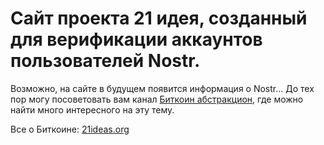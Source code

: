 # Сайт проекта 21 идея, созданный для верификации аккаунтов пользователей Nostr. 

Возможно, на сайте в будущем появится информация о Nostr...
До тех пор могу посоветовать вам канал [Биткоин абстракцион](https://t.me/bitraction), где можно найти много интересного на эту тему.

Все о Биткоине: [21ideas.org](https://www.21ideas.org/)
